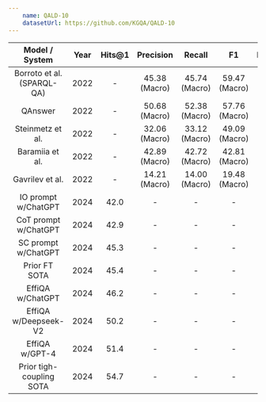```yaml
---
    name: QALD-10
    datasetUrl: https://github.com/KGQA/QALD-10
---
```


|       Model / System       | Year | Hits@1 |   Precision   |    Recall     |      F1       |                            Language                             |                              Reported by                               |
|:--------------------------:|:----:|:------:|:-------------:|:-------------:|:-------------:|:---------------------------------------------------------------:|:----------------------------------------------------------------------:|
| Borroto et al. (SPARQL-QA) | 2022 |   -    | 45.38 (Macro) | 45.74 (Macro) | 59.47 (Macro) |                               EN                                | [GERBIL](https://gerbil-qa.aksw.org/gerbil/experiment?id=202205200035) | 
|          QAnswer           | 2022 |   -    | 50.68 (Macro) | 52.38 (Macro) | 57.76 (Macro) |                               EN                                | [GERBIL](https://gerbil-qa.aksw.org/gerbil/experiment?id=202205120000) |
|      Steinmetz et al.      | 2022 |   -    | 32.06 (Macro) | 33.12 (Macro) | 49.09 (Macro) |                               EN                                | [GERBIL](https://gerbil-qa.aksw.org/gerbil/experiment?id=202205260012) |
|      Baramiia et al.       | 2022 |   -    | 42.89 (Macro) | 42.72 (Macro) | 42.81 (Macro) |                               EN                                | [GERBIL](https://gerbil-qa.aksw.org/gerbil/experiment?id=202205210032) |
|      Gavrilev et al.       | 2022 |   -    | 14.21 (Macro) | 14.00 (Macro) | 19.48 (Macro) |                               EN                                | [GERBIL](https://gerbil-qa.aksw.org/gerbil/experiment?id=202205210032) |
|    IO prompt w/ChatGPT     | 2024 |  42.0  |       -       |       -       |       -       |                               EN                                |            [Dong et al.](https://arxiv.org/pdf/2406.01238)             |
|    CoT prompt w/ChatGPT    | 2024 |  42.9  |       -       |       -       |       -       |                               EN                                |            [Dong et al.](https://arxiv.org/pdf/2406.01238)             |
|    SC prompt w/ChatGPT     | 2024 |  45.3  |       -       |       -       |       -       |                               EN                                |            [Dong et al.](https://arxiv.org/pdf/2406.01238)             |
|       Prior FT SOTA        | 2024 |  45.4  |       -       |       -       |       -       |                               EN                                |            [Dong et al.](https://arxiv.org/pdf/2406.01238)             |
|      EffiQA w/ChatGPT      | 2024 |  46.2  |       -       |       -       |       -       |                               EN                                |            [Dong et al.](https://arxiv.org/pdf/2406.01238)             |
|    EffiQA w/Deepseek-V2    | 2024 |  50.2  |       -       |       -       |       -       |                               EN                                |            [Dong et al.](https://arxiv.org/pdf/2406.01238)             |
|        EffiQA w/GPT-4        | 2024 |  51.4  |       -       |       -       |       -       |                               EN                                |            [Dong et al.](https://arxiv.org/pdf/2406.01238)             |
|  Prior tigh-coupling SOTA  | 2024 |  54.7  |       -       |       -       |       -       |                               EN                                |            [Dong et al.](https://arxiv.org/pdf/2406.01238)             |
